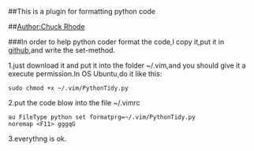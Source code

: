 ##This is a plugin for formatting python code

##[Author:Chuck Rhode](http://lacusveris.com/PythonTidy/)

###In order to help python coder format the code,I copy it,put it in [github](https://github.com/suprsvn/vim-PythonTidy),and write the set-method.

1.just download it and put it into the folder ~/.vim,and you should give it a execute permission.In OS Ubuntu,do it like this:

    sudo chmod +x ~/.vim/PythonTidy.py

2.put the code blow into the file ~/.vimrc

    au FileType python set formatprg=~/.vim/PythonTidy.py 
    noremap <F11> gggqG

3.everythng is ok.
